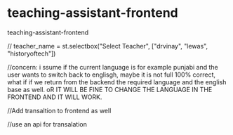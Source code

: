 # teaching-assistant-frontend

teaching-assistant-frontend

// teacher_name = st.selectbox("Select Teacher", ["drvinay", "lewas", "historyoftech"])

//concern:
i ssume if the current language is for example punjabi and the user wants to switch back to englisgh, maybe it is not full 100% correct, what if if we return from the backend the required language and the english base as well. oR IT WILL BE FINE TO CHANGE THE LANGUAGE IN THE FRONTEND AND IT WILL WORK.

//Add transaltion to frontend as well

//use an api for transalation
